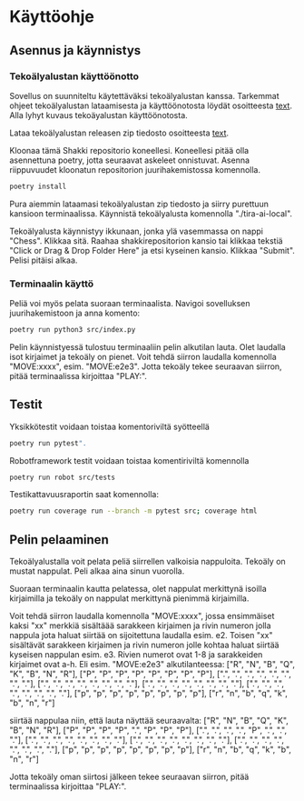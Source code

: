 # Käyttöohje

## Asennus ja käynnistys

### Tekoälyalustan käyttöönotto

Sovellus on suunniteltu käytettäväksi tekoälyalustan kanssa. 
Tarkemmat ohjeet tekoälyalustan lataamisesta ja käyttöönotosta löydät osoitteesta [text](https://algolabra-hy.github.io/aiplatform-fi). Alla lyhyt kuvaus tekoäyalustan käyttöönotosta.

Lataa tekoälyalustan releasen zip tiedosto osoitteesta [text](https://github.com/game-ai-platform-team/tira-ai-local/releases).

Kloonaa tämä Shakki repositorio koneellesi. Koneellesi pitää olla asennettuna poetry, jotta seuraavat askeleet onnistuvat. Asenna riippuvuudet kloonatun repositorion juurihakemistossa komennolla.

```bash
poetry install
```
Pura aiemmin lataamasi tekoälyalustan zip tiedosto ja siirry purettuun kansioon terminaalissa. Käynnistä tekoälyalusta komennolla "./tira-ai-local".

Tekoälyalusta käynnistyy ikkunaan, jonka ylä vasemmassa on nappi "Chess". Klikkaa sitä. Raahaa shakkirepositorion kansio tai klikkaa tekstiä "Click or Drag & Drop Folder Here" ja etsi kyseinen kansio. Klikkaa "Submit". Pelisi pitäisi alkaa.

### Terminaalin käyttö

Peliä voi myös pelata suoraan terminaalista. Navigoi sovelluksen juurihakemistoon ja anna komento:

```bash
poetry run python3 src/index.py
```

Pelin käynnistyessä tulostuu terminaaliin pelin alkutilan lauta. Olet laudalla isot kirjaimet ja tekoäly on pienet. Voit tehdä siirron laudalla komennolla "MOVE:xxxx", esim. "MOVE:e2e3". Jotta tekoäly tekee seuraavan siirron, pitää terminaalissa kirjoittaa "PLAY:".

## Testit

Yksikkötestit voidaan toistaa komentoriviltä syötteellä 

```bash
poetry run pytest".
```

Robotframework testit voidaan toistaa komentiriviltä komennolla

```bash
poetry run robot src/tests
```

Testikattavuusraportin saat komennolla:

```bash
poetry run coverage run --branch -m pytest src; coverage html
```

## Pelin pelaaminen

Tekoälyalustalla voit pelata peliä siirrellen valkoisia nappuloita. Tekoäly on mustat nappulat. Peli alkaa aina sinun vuorolla. 

Suoraan terminaalin kautta pelatessa, olet nappulat merkittynä isoilla kirjaimilla ja tekoäly on nappulat merkittynä pienimmä kirjaimilla.

Voit tehdä siirron laudalla komennolla "MOVE:xxxx", jossa ensimmäiset kaksi "xx" merkkiä sisältäää sarakkeen kirjaimen ja rivin numeron jolla nappula jota haluat siirtää on sijoitettuna laudalla esim. e2. Toisen "xx" sisältävät sarakkeen kirjaimen ja rivin numeron jolle kohtaa haluat siirtää kyseisen nappulan esim. e3. Rivien numerot ovat 1-8 ja sarakkeiden kirjaimet ovat a-h. Eli esim. "MOVE:e2e3" alkutilanteessa:
            ["R", "N", "B", "Q", "K", "B", "N", "R"],
            ["P", "P", "P", "P", "P", "P", "P", "P"],
            [".", ".", ".", ".", ".", ".", ".", "."],
            [".", ".", ".", ".", ".", ".", ".", "."],
            [".", ".", ".", ".", ".", ".", ".", "."],
            [".", ".", ".", ".", ".", ".", ".", "."],
            ["p", "p", "p", "p", "p", "p", "p", "p"],
            ["r", "n", "b", "q", "k", "b", "n", "r"]

siirtää nappulaa niin, että lauta näyttää seuraavalta:
            ["R", "N", "B", "Q", "K", "B", "N", "R"],
            ["P", "P", "P", "P", ".", "P", "P", "P"],
            [".", ".", ".", ".", "P", ".", ".", "."],
            [".", ".", ".", ".", ".", ".", ".", "."],
            [".", ".", ".", ".", ".", ".", ".", "."],
            [".", ".", ".", ".", ".", ".", ".", "."],
            ["p", "p", "p", "p", "p", "p", "p", "p"],
            ["r", "n", "b", "q", "k", "b", "n", "r"]

Jotta tekoäly oman siirtosi jälkeen tekee seuraavan siirron, pitää terminaalissa kirjoittaa "PLAY:".